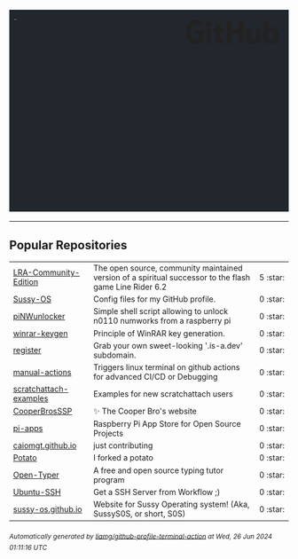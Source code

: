 ![gifOS](os.gif)


---

## Popular Repositories
<table>
<tr><td><a href="https://github.com/Sussy-OS/LRA-Community-Edition">LRA-Community-Edition</a></td><td>The open source, community maintained version of a spiritual successor to the flash game Line Rider 6.2</td><td align="center" width="12%">5 :star:</td></tr>
<tr><td><a href="https://github.com/Sussy-OS/Sussy-OS">Sussy-OS</a></td><td>Config files for my GitHub profile.</td><td align="center" width="12%">0 :star:</td></tr>
<tr><td><a href="https://github.com/Sussy-OS/piNWunlocker">piNWunlocker</a></td><td>Simple shell script allowing to unlock n0110 numworks from a raspberry pi</td><td align="center" width="12%">0 :star:</td></tr>
<tr><td><a href="https://github.com/Sussy-OS/winrar-keygen">winrar-keygen</a></td><td>Principle of WinRAR key generation.</td><td align="center" width="12%">0 :star:</td></tr>
<tr><td><a href="https://github.com/Sussy-OS/register">register</a></td><td>Grab your own sweet-looking '.is-a.dev' subdomain.</td><td align="center" width="12%">0 :star:</td></tr>
<tr><td><a href="https://github.com/Sussy-OS/manual-actions">manual-actions</a></td><td>Triggers linux terminal on github actions for advanced CI/CD or Debugging</td><td align="center" width="12%">0 :star:</td></tr>
<tr><td><a href="https://github.com/Sussy-OS/scratchattach-examples">scratchattach-examples</a></td><td>Examples for new scratchattach users</td><td align="center" width="12%">0 :star:</td></tr>
<tr><td><a href="https://github.com/Sussy-OS/CooperBrosSSP">CooperBrosSSP</a></td><td>✨ The Cooper Bro's website</td><td align="center" width="12%">0 :star:</td></tr>
<tr><td><a href="https://github.com/Sussy-OS/pi-apps">pi-apps</a></td><td>Raspberry Pi App Store for Open Source Projects</td><td align="center" width="12%">0 :star:</td></tr>
<tr><td><a href="https://github.com/Sussy-OS/caiomgt.github.io">caiomgt.github.io</a></td><td>just contributing</td><td align="center" width="12%">0 :star:</td></tr>
<tr><td><a href="https://github.com/Sussy-OS/Potato">Potato</a></td><td>I forked a potato</td><td align="center" width="12%">0 :star:</td></tr>
<tr><td><a href="https://github.com/Sussy-OS/Open-Typer">Open-Typer</a></td><td>A free and open source typing tutor program</td><td align="center" width="12%">0 :star:</td></tr>
<tr><td><a href="https://github.com/Sussy-OS/Ubuntu-SSH">Ubuntu-SSH</a></td><td>Get a SSH Server from Workflow ;)</td><td align="center" width="12%">0 :star:</td></tr>
<tr><td><a href="https://github.com/Sussy-OS/sussy-os.github.io">sussy-os.github.io</a></td><td>Website for Sussy Operating system! (Aka, SussyS0S, or short, S0S)</td><td align="center" width="12%">0 :star:</td></tr>
</table>



<sub><i>Automatically generated by [liamg/github-profile-terminal-action](https://github.com/liamg/github-profile-terminal-action) at Wed, 26 Jun 2024 01:11:16 UTC</i></sub>
